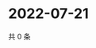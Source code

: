 # 2022-07-21

共 0 条

<!-- BEGIN WEIBO -->
<!-- 最后更新时间 Thu Jul 21 2022 05:13:43 GMT+0800 (China Standard Time) -->

<!-- END WEIBO -->

